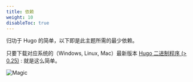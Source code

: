 ```yaml
---
title: 依赖
weight: 10
disableToc: true
---
```


归功于 Hugo 的简单，以下即是此主题所需的最少依赖。

只要下载对应系统的（Windows, Linux, Mac）最新版本 [Hugo 二进制程序 (> 0.25)](https://gohugo.io/getting-started/installing/) : 就是这么简单。

![Magic](/basics/requirements/images/magic.gif?classes=shadow)
